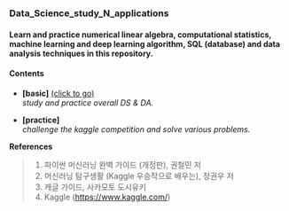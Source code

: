### Data_Science_study_N_applications

#### Learn and practice numerical linear algebra, computational statistics, machine learning and deep learning algorithm, SQL (database) and data analysis techniques in this repository.

#### __Contents__

- __[basic]__  [(click to go)](https://github.com/sangmanjung/Data_Science_study_with_Python/tree/main/basic)  
  _study and practice overall DS & DA._
  
- __[practice]__  
  _challenge the kaggle competition and solve various problems._
  

__References__ 
> 1. 파이썬 머신러닝 완벽 가이드 (개정판), 권철민 저
> 2. 머신러닝 탐구생활 (Kaggle 우승작으로 배우는), 정권우 저
> 3. 캐글 가이드, 사카모토 도시유키 
> 4. Kaggle (https://www.kaggle.com/)

